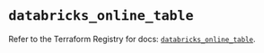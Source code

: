 # `databricks_online_table`

Refer to the Terraform Registry for docs: [`databricks_online_table`](https://registry.terraform.io/providers/databricks/databricks/1.50.0/docs/resources/online_table).
